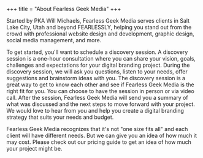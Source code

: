 +++
title = "About Fearless Geek Media"
+++

Started by PKA Will Michaels, Fearless Geek Media serves clients in
Salt Lake City, Utah and beyond FEARLESSLY, helping you stand out from
the crowd with professional website design and development, graphic design,
social media management, and more.

To get started, you'll want to schedule a discovery session. A discovery
session is a one-hour consultation where you can share your vision, goals,
challenges and expectations for your digital branding project. During the
discovery session, we will ask you questions, listen to your needs, offer
suggestions and brainstorm ideas with you. The discovery session is a great
way to get to know each other and see if Fearless Geek Media is the right fit
for you. You can choose to have the session in person or via video call.
After the session, Fearless Geek Media will send you a summary of what was
discussed and the next steps to move forward with your project. We would love
to hear from you and help you create a digital branding strategy that suits
your needs and budget.

Fearless Geek Media recognizes that it's not "one size fits all" and each client will have different needs. But we can give you an idea of how much it may cost. Please check out our pricing guide to get an idea of how much your project might be.
